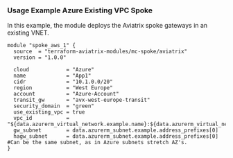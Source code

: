 ### Usage Example Azure Existing VPC Spoke

In this example, the module deploys the Aviatrix spoke gateways in an existing VNET.

```
module "spoke_aws_1" {
  source  = "terraform-aviatrix-modules/mc-spoke/aviatrix"
  version = "1.0.0"

  cloud            = "Azure"
  name             = "App1"
  cidr             = "10.1.0.0/20"
  region           = "West Europe"
  account          = "Azure-Account"
  transit_gw       = "avx-west-europe-transit"
  security_domain  = "green"
  use_existing_vpc = true
  vpc_id           = "${data.azurerm_virtual_network.example.name}:${data.azurerm_virtual_network.example.resource_group_name}"
  gw_subnet        = data.azurerm_subnet.example.address_prefixes[0]
  hagw_subnet      = data.azurerm_subnet.example.address_prefixes[0] #Can be the same subnet, as in Azure subnets stretch AZ's.
}
```